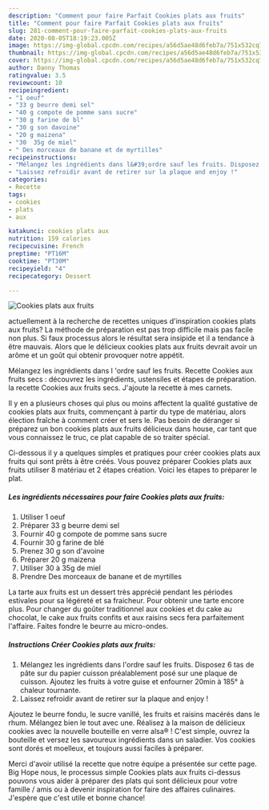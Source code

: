 ```yaml
---
description: "Comment pour faire Parfait Cookies plats aux fruits"
title: "Comment pour faire Parfait Cookies plats aux fruits"
slug: 281-comment-pour-faire-parfait-cookies-plats-aux-fruits
date: 2020-08-05T18:19:23.005Z
image: https://img-global.cpcdn.com/recipes/a56d5ae48d6feb7a/751x532cq70/cookies-plats-aux-fruits-photo-principale-de-la-recette.jpg
thumbnail: https://img-global.cpcdn.com/recipes/a56d5ae48d6feb7a/751x532cq70/cookies-plats-aux-fruits-photo-principale-de-la-recette.jpg
cover: https://img-global.cpcdn.com/recipes/a56d5ae48d6feb7a/751x532cq70/cookies-plats-aux-fruits-photo-principale-de-la-recette.jpg
author: Danny Thomas
ratingvalue: 3.5
reviewcount: 10
recipeingredient:
- "1 oeuf"
- "33 g beurre demi sel"
- "40 g compote de pomme sans sucre"
- "30 g farine de bl"
- "30 g son davoine"
- "20 g maizena"
- "30  35g de miel"
- " Des morceaux de banane et de myrtilles"
recipeinstructions:
- "Mélangez les ingrédients dans l&#39;ordre sauf les fruits. Disposez 6 tas de pâte sur du papier cuisson préalablement posé sur une plaque de cuisson. Ajoutez les fruits à votre guise et enfourner 20min à 185° à chaleur tournante."
- "Laissez refroidir avant de retirer sur la plaque and enjoy !"
categories:
- Recette
tags:
- cookies
- plats
- aux

katakunci: cookies plats aux 
nutrition: 159 calories
recipecuisine: French
preptime: "PT16M"
cooktime: "PT30M"
recipeyield: "4"
recipecategory: Dessert

---
```



![Cookies plats aux fruits](https://img-global.cpcdn.com/recipes/a56d5ae48d6feb7a/751x532cq70/cookies-plats-aux-fruits-photo-principale-de-la-recette.jpg)

actuellement à la recherche de recettes uniques d'inspiration cookies plats aux fruits? La méthode de préparation est pas trop difficile mais pas facile non plus. Si faux processus alors le résultat sera insipide et il a tendance à être mauvais. Alors que le délicieux cookies plats aux fruits devrait avoir un arôme et un goût qui obtenir provoquer notre appétit.

Mélangez les ingrédients dans l &#39;ordre sauf les fruits. Recette Cookies aux fruits secs : découvrez les ingrédients, ustensiles et étapes de préparation. la recette Cookies aux fruits secs. J&#39;ajoute la recette à mes carnets.

Il y en a plusieurs choses qui plus ou moins affectent la qualité gustative de cookies plats aux fruits, commençant à partir du type de matériau, alors élection fraîche à comment créer et sers le. Pas besoin de déranger si préparez un bon cookies plats aux fruits délicieux dans house, car tant que vous connaissez le truc, ce plat capable de so traiter spécial.


Ci-dessous il y a quelques simples et pratiques pour créer cookies plats aux fruits qui sont prêts à être créés. Vous pouvez préparer Cookies plats aux fruits utiliser 8 matériau et 2 étapes création. Voici les étapes to préparer le plat.

<!--inarticleads1-->

##### Les ingrédients nécessaires pour faire Cookies plats aux fruits:

1. Utiliser 1 oeuf
1. Préparer 33 g beurre demi sel
1. Fournir 40 g compote de pomme sans sucre
1. Fournir 30 g farine de blé
1. Prenez 30 g son d&#39;avoine
1. Préparer 20 g maizena
1. Utiliser 30 à 35g de miel
1. Prendre  Des morceaux de banane et de myrtilles


La tarte aux fruits est un dessert très apprécié pendant les périodes estivales pour sa légéreté et sa fraicheur. Pour obtenir une tarte encore plus. Pour changer du goûter traditionnel aux cookies et du cake au chocolat, le cake aux fruits confits et aux raisins secs fera parfaitement l&#39;affaire. Faites fondre le beurre au micro-ondes. 

<!--inarticleads2-->

##### Instructions Créer Cookies plats aux fruits:

1. Mélangez les ingrédients dans l&#39;ordre sauf les fruits. Disposez 6 tas de pâte sur du papier cuisson préalablement posé sur une plaque de cuisson. Ajoutez les fruits à votre guise et enfourner 20min à 185° à chaleur tournante.
1. Laissez refroidir avant de retirer sur la plaque and enjoy !


Ajoutez le beurre fondu, le sucre vanillé, les fruits et raisins macérés dans le rhum. Mélangez bien le tout avec une. Réalisez à la maison de délicieux cookies avec la nouvelle bouteille en verre alsa® ! C&#39;est simple, ouvrez la bouteille et versez les savoureux ingrédients dans un saladier. Vos cookies sont dorés et moelleux, et toujours aussi faciles à préparer. 


Merci d'avoir utilisé la recette que notre équipe a présentée sur cette page. Big Hope nous, le processus simple Cookies plats aux fruits ci-dessus pouvons vous aider à préparer des plats qui sont délicieux pour votre famille / amis ou à devenir inspiration for faire des affaires culinaires. J'espère que c'est utile et bonne chance!
